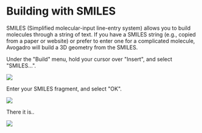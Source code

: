 # Building with SMILES

SMILES (Simplified molecular-input line-entry system) allows you to build molecules through a string of text. If you have a SMILES string (e.g., copied from a paper or website) or prefer to enter one for a complicated molecule, Avogadro will build a 3D geometry from the SMILES.

Under the "Build" menu, hold your cursor over "Insert", and select "SMILES...".

![][1]

[1]: images/7-building-with-smiles/4dd015d9-d489-42d5-a8b1-be5e6080bbd0.png

Enter your SMILES fragment, and select "OK".

![][2]

[2]: images/7-building-with-smiles/6d7b8ae1-2daf-4d0a-874a-3979e52c0dfd.png

There it is..

![][3]

[3]: images/7-building-with-smiles/791f7d8e-bf76-4b5f-b163-1ed2860ecad6.png
